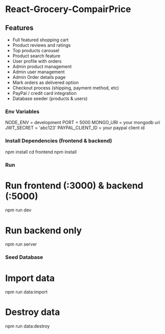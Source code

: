 # React-Grocery-CompairPrice

## Features

- Full featured shopping cart
- Product reviews and ratings
- Top products carousel
- Product search feature
- User profile with orders
- Admin product management
- Admin user management
- Admin Order details page
- Mark orders as delivered option
- Checkout process (shipping, payment method, etc)
- PayPal / credit card integration
- Database seeder (products & users)


### Env Variables

NODE_ENV = development
PORT = 5000
MONGO_URI = your mongodb uri
JWT_SECRET = 'abc123'
PAYPAL_CLIENT_ID = your paypal client id


### Install Dependencies (frontend & backend)

npm install
cd frontend
npm install


### Run

# Run frontend (:3000) & backend (:5000)
npm run dev

# Run backend only
npm run server


### Seed Database

# Import data
npm run data:import

# Destroy data
npm run data:destroy
